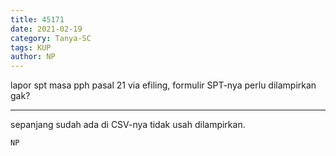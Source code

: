 ```yaml
---
title: 45171
date: 2021-02-19
category: Tanya-SC
tags: KUP
author: NP
---
```


lapor spt masa pph pasal 21 via efiling, formulir SPT-nya perlu dilampirkan gak?

---

sepanjang sudah ada di CSV-nya tidak usah dilampirkan.

`NP`
